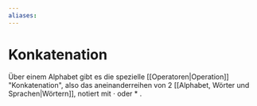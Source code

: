 ```yaml
---
aliases: 
---
```

# Konkatenation
Über einem Alphabet gibt es die spezielle [[Operatoren|Operation]] "Konkatenation", also das aneinanderreihen von 2 [[Alphabet, Wörter und Sprachen|Wörtern]], notiert mit $\cdot$ oder $*$ .